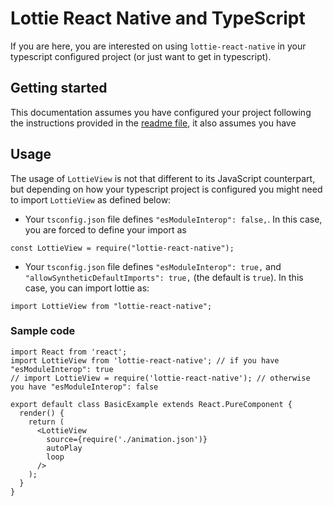 # Lottie React Native and TypeScript

If you are here, you are interested on using `lottie-react-native` in your typescript configured project (or just want to get in typescript).

## Getting started

This documentation assumes you have configured your project following the instructions provided in the [readme file](../README.md), it also assumes you have 

## Usage

The usage of `LottieView` is not that different to its JavaScript counterpart, but depending on how your typescript project is configured you might need to import `LottieView` as defined below:

- Your `tsconfig.json` file defines `"esModuleInterop": false,`. In this case, you are forced to define your import as 

```tsx
const LottieView = require("lottie-react-native");
```

- Your `tsconfig.json` file defines `"esModuleInterop": true,` and `"allowSyntheticDefaultImports": true,` (the default is `true`). In this case, you can import lottie as:

```tsx
import LottieView from "lottie-react-native";
```

### Sample code

```tsx
import React from 'react';
import LottieView from 'lottie-react-native'; // if you have "esModuleInterop": true
// import LottieView = require('lottie-react-native'); // otherwise you have "esModuleInterop": false

export default class BasicExample extends React.PureComponent {
  render() {
    return (
      <LottieView
        source={require('./animation.json')}
        autoPlay
        loop
      />
    );
  }
}
```
